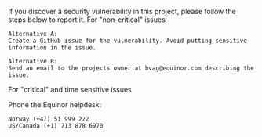 If you discover a security vulnerability in this project, please follow the steps below to report it.
For "non-critical" issues

    Alternative A:
    Create a GitHub issue for the vulnerability. Avoid putting sensitive information in the issue.

    Alternative B:
    Send an email to the projects owner at bvag@equinor.com describing the issue.

For "critical" and time sensitive issues

Phone the Equinor helpdesk:

    Norway (+47) 51 999 222
    US/Canada (+1) 713 878 6970

